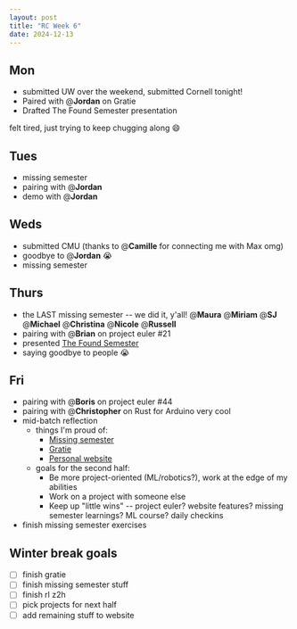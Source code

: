 ```yaml
---
layout: post
title: "RC Week 6"
date: 2024-12-13
---
```


## Mon

- submitted UW over the weekend, submitted Cornell tonight!
- Paired with @**Jordan** on Gratie
- Drafted The Found Semester presentation

felt tired, just trying to keep chugging along :smile:

## Tues

- missing semester
- pairing with @**Jordan**
- demo with @**Jordan**

## Weds

- submitted CMU (thanks to @**Camille** for connecting me with Max omg)
- goodbye to @**Jordan** :sob:
- missing semester

## Thurs

- the LAST missing semester -- we did it, y'all! @**Maura** @**Miriam** @**SJ** @**Michael** @**Christina** @**Nicole** @**Russell**
- pairing with @**Brian** on project euler #21
- presented [The Found Semester](https://docs.google.com/presentation/d/13Nir5r4jn8s7Lyqthzh6kZgAH8BNQZ72aqQQHAuiV_c/edit?usp=sharing)
- saying goodbye to people :sob:

## Fri

- pairing with @**Boris** on project euler #44
- pairing with @**Christopher** on Rust for Arduino very cool
- mid-batch reflection
  - things I'm proud of:
    - [Missing semester](https://github.com/grkw/missing_semester)
    - [Gratie](https://github.com/grkw/gratie)
    - [Personal website](https://gracekwak.me/)
  - goals for the second half:
    - Be more project-oriented (ML/robotics?), work at the edge of my abilities
    - Work on a project with someone else
    - Keep up "little wins" -- project euler? website features? missing semester learnings? ML course? daily checkins
- finish missing semester exercises

## Winter break goals

- [ ] finish gratie
- [ ] finish missing semester stuff
- [ ] finish rl z2h
- [ ] pick projects for next half
- [ ] add remaining stuff to website
